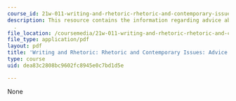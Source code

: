 ```yaml
---
course_id: 21w-011-writing-and-rhetoric-rhetoric-and-contemporary-issues-fall-2015
description: This resource contains the information regarding advice about collaboration
  .
file_location: /coursemedia/21w-011-writing-and-rhetoric-rhetoric-and-contemporary-issues-fall-2015/dea83c2808bc9602fc8945e0c7bd1d5e_MIT21W_011F15_advice.pdf
file_type: application/pdf
layout: pdf
title: 'Writing and Rhetoric: Rhetoric and Contemporary Issues: Advice About Collaboration'
type: course
uid: dea83c2808bc9602fc8945e0c7bd1d5e

---
```

None